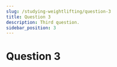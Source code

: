 ```yaml
---
slug: /studying-weightlifting/question-3
title: Question 3
description: Third question.
sidebar_position: 3
---
```

# Question 3